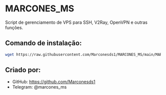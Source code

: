 # MARCONES_MS

Script de gerenciamento de VPS para SSH, V2Ray, OpenVPN e outras funções.

## Comando de instalação:
```bash
wget https://raw.githubusercontent.com/Marconesds1/MARCONES_MS/main/MARCONES_MS.sh -O install.sh && chmod +x install.sh && ./install.sh
```

## Criado por:
- GitHub: https://github.com/Marconesds1
- Telegram: @marcones_ms
